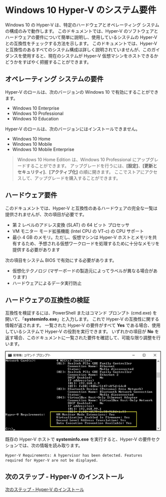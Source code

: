 # Windows 10 Hyper-V のシステム要件

Windows 10 の Hyper-V は、特定のハードウェアとオペレーティング システムの構成のみで動作します。 このドキュメントでは、Hyper-V のソフトウェアとハードウェアの要件について簡単に説明し、使用しているシステムの Hyper-V との互換性をチェックする方法を示します。 このドキュメントでは、Hyper-V と互換性のあるすべてのシステム構成は詳しく説明されていませんが、このガイダンスを使用すると、現在のシステムが Hyper-V 仮想マシンをホストできるかどうかをすばやく把握することができます。

## オペレーティング システムの要件

Hyper-V のロールは、次のバージョンの Windows 10 で有効にすることができます。

- Windows 10 Enterprise
- Windows 10 Professional
- Windows 10 Education

Hyper-V のロールは、次のバージョンにはインストールできません。

- Windows 10 Home
- Windows 10 Mobile
- Windows 10 Mobile Enterprise

> Windows 10 Home Edition は、Windows 10 Professional にアップグレードすることができます。 アップグレードを行うには、**[設定]**、**[更新とセキュリティ]**、**[アクティブ化]** の順に開きます。 ここでストアにアクセスして、アップグレードを購入することができます。

## ハードウェア要件

このドキュメントでは、Hyper-V と互換性のあるハードウェアの完全な一覧は提供されませんが、次の項目が必要です。

- 第 2 レベルのアドレス変換 (SLAT) の 64 ビット プロセッサ
- VM モニター モード拡張機能 (Intel CPU の VT-c) の CPU サポート
- 最小 4 GB のメモリ。ただし、仮想マシンは Hyper-V ホストとメモリを共有するため、予想される仮想ワークロードを処理するために十分なメモリを提供する必要があります

次の項目をシステム BIOS で有効にする必要があります。
- 仮想化テクノロジ (マザーボードの製造元によってラベルが異なる場合があります)
- ハードウェアによるデータ実行防止

## ハードウェアの互換性の検証

互換性を検証するには、PowerShell またはコマンド プロンプト (cmd.exe) を開いて、「**systeminfo.exe**」と入力します。 これで Hyper-V の互換性に関する情報が返されます。
一覧された Hyper-V の要件がすべて **Yes** である場合、使用しているシステムで Hyper-V の役割を実行できます。 いずれかの項目が **No** を返す場合、このドキュメントに一覧された要件を確認して、可能な限り調整を行います。

![](media/SystemInfo_upd.png)

既存の Hyper-V ホストで **systeminfo.exe** を実行すると、Hyper-V の要件セクションでは、次の情報を読み取ります。

```
Hyper-V Requirements: A hypervisor has been detected. Features required for Hyper-V are not be displayed.
```

## 次のステップ - Hyper-V のインストール

[次のステップ - Hyper-V のインストール](walkthrough_install.md)





